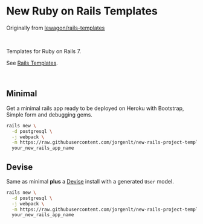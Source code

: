 # New Ruby on Rails Templates
Originally from [lewagon/rails-templates](https://github.com/lewagon/rails-templates)

</br>

Templates for Ruby on Rails 7.

See [Rails Templates](http://guides.rubyonrails.org/rails_application_templates.html).

</br>

## Minimal

Get a minimal rails app ready to be deployed on Heroku with Bootstrap, Simple form and debugging gems.

```bash
rails new \
  -d postgresql \
  -j webpack \
  -m https://raw.githubusercontent.com/jorgenlt/new-rails-project-templates/master/minimal.rb \
  your_new_rails_app_name
```

## Devise

Same as minimal **plus** a [Devise](https://github.com/heartcombo/devise) install with a generated `User` model.

```bash
rails new \
  -d postgresql \
  -j webpack \
  -m https://raw.githubusercontent.com/jorgenlt/new-rails-project-templates/master/devise.rb \
  your_new_rails_app_name
```
